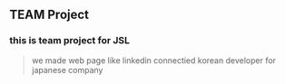 ## TEAM Project 

### this is team project for JSL 
>
>
>  we made web page like linkedin
>  connectied korean developer for japanese company
>  
>
>

